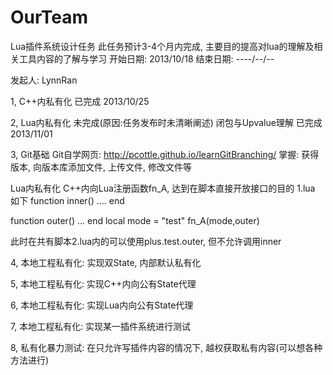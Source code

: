 OurTeam
=======

Lua插件系统设计任务
此任务预计3-4个月内完成, 主要目的提高对lua的理解及相关工具内容的了解与学习
开始日期: 2013/10/18
结束日期: ----/--/--

发起人: LynnRan

1, C++内私有化  已完成 2013/10/25

2, Lua内私有化  未完成(原因:任务发布时未清晰阐述)
   闭包与Upvalue理解   已完成  2013/11/01

3, Git基础
   Git自学网页: http://pcottle.github.io/learnGitBranching/
   掌握: 获得版本, 向版本库添加文件, 上传文件, 修改文件等
   
   Lua内私有化
   C++内向Lua注册函数fn_A, 达到在脚本直接开放接口的目的
   1.lua 如下
   function inner()
        ....
   end
   
   function outer()
        ...
   end
   local mode = "test"
   fn_A(mode,outer)
   
   此时在共有脚本2.lua内的可以使用plus.test.outer, 但不允许调用inner
   
4, 本地工程私有化: 实现双State, 内部默认私有化

5, 本地工程私有化: 实现C++内向公有State代理

6, 本地工程私有化: 实现Lua内向公有State代理

7, 本地工程私有化: 实现某一插件系统进行测试

8, 私有化暴力测试: 在只允许写插件内容的情况下, 越权获取私有内容(可以想各种方法进行)
